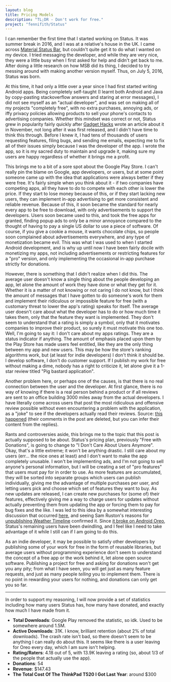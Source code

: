 ```yaml
---
layout: blog
title: Pricing Models
description: "TL;DR - Don't work for free."
project: "fennifith/Status"
---
```


I can remember the first time that I started working on Status. It was summer break in 2016, and I was at a relative's house in the UK. I came across [Material Status Bar](https://play.google.com/store/apps/details?id=com.treydev.msb), but couldn't quite get it to do what I wanted on my device. I tried messaging the developer, and while they are very nice, they were a little busy when I first asked for help and didn't get back to me. After doing a little research on how MSB did its thing, I decided to try messing around with making another version myself. Thus, on July 5, 2016, Status was born.

At this time, it had only a little over a year since I had first started writing Android apps. Being completely self-taught (I learnt both Android and Java by copy-pasting stackoverflow answers and staring at error messages), I did not see myself as an "actual developer", and was set on making all of my projects "completely free", with no extra purchases, annoying ads, or iffy privacy policies allowing products to sell your phone's contacts to advertising companies. Whether this mindset was correct or not, Status grew in popularity fairly quickly after [Gadget Hacks](https://android.gadgethacks.com/how-to/give-your-status-bar-stock-androids-material-design-icons-matching-colors-0172899/) wrote an article about it in November, not long after it was first released, and I didn't have time to think this through. Before I knew it, I had tens of thousands of users requesting features, filing bugs, and sending me emails, expecting me to fix all of their issues simply because I was the developer of the app. I wrote the app, so it is my sacred duty to maintain and upgrade it, making sure my users are happy regardless of whether it brings me a profit.

This brings me to a bit of a sore spot about the Google Play Store. I can't really pin the blame on Google, app developers, or users, but at some point someone came up with the idea that applications were always better if they were free. It's fairly simple when you think about it - if two companies have competing apps, all they have to do to compete with each other is lower the price. If they start to lose money because of this, or if they start lacking new users, they can implement in-app advertising to get more consistent and reliable revenue. Because of this, it soon became the standard for nearly every app to be free to download, with only advertisements to support the developers. Users soon became used to this, and took the free apps for granted, finding popup ads to only be a minor annoyance compared to the thought of having to pay a single US dollar to use a piece of software. Of course, if you give a cookie a mouse, it wants chocolate chips, so people soon complained about advertisements everywhere, and any type of monetization became evil. This was what I was used to when I started Android development, and is why up until now I have been fairly docile with monetizing my apps, not including advertisements or restricting features for a "pro" version, and only implementing the occasional in-app purchase strictly for donations.

However, there is something that I didn't realize when I did this. The average user doesn't know a single thing about the people developing an app, let alone the amount of work they have done or what they get for it. Whether it is a matter of not knowing or not caring I do not know, but I think the amount of messages that I have gotten to do someone's work for them and implement their ridiculous or impossible feature for free (with a customary threat to lower the app's rating) speaks for itself. The average user doesn't care about what the developer has to do or how much time it takes them, only that the feature they want is implemented. They don't seem to understand that a rating is simply a symbol, only that it motivates companies to improve their product, so surely it must motivate this one too. Well, I'm going to say it: I don't care about my apps ratings. They are a status indicator if anything. The amount of emphasis placed upon them by the Play Store has made users feel entitled, like they are the only thing between my app and new users. This may be how the store's ranking algorithms work, but (at least for indie developers) I don't think it should be. I develop software, I don't do customer support. If I publish my work for free without making a dime, nobody has a right to criticize it, let alone give it a 1-star review titled "Pig bastard application".

Another problem here, or perhaps one of the causes, is that there is no real connection between the user and the developer. At first glance, there is no way of knowing if there is a real person behind a product or if all reviews are sent to an office building 3000 miles away from the actual developers. I have literally come across users that post the most ridiculous and offensive review possible without even encountering a problem with the application, as a "joke" to see if the developers actually read their reviews. Source: [this happened](https://plus.google.com/+JamesFennJAFFA2157/posts/QRSPzmVSMQD) (their comments in the post are deleted, but you can infer their content from the replies).

Rants and controversies aside, this brings me to the topic that this post is actually supposed to be about. Status's pricing plan, previously "Free with Donations", is going to change to "I Don't Care About Users Anymore". Okay, that's a little extreme; it won't be anything drastic. I still care about my users (err... the nice ones at least) and I don't want to make the app completely unusable. I won't be implementing ads, and I'm not going to sell anyone's personal information, but I will be creating a set of "pro features" that users must pay for in order to use. As more features are accumulated, they will be sorted into separate groups which users can publish individually, giving me the advantage of multiple purchases per user, and letting users pick and choose which set of features they want to buy. As new updates are released, I can create new purchases for (some of) their features, effectively giving me a way to charge users for updates without actually preventing them from updating the app or forcing them to pay for bug fixes and the like. I was led to this idea by a somewhat interesting discussion that occurred [here](https://www.reddit.com/r/Android/comments/9gl5gu/weather_timeline_unpublished_from_play_store/e6508hp/), and seeing Sam Ruston's reasons for [unpublishing Weather Timeline](https://weathertimeline.com/statement.html) confirmed it. Since [it broke on Android Oreo](https://www.androidpolice.com/2017/04/10/android-o-feature-spotlight-apps-can-no-longer-draw-top-system-ui/), Status's remaining users have been dwindling, and I feel like I need to take advantage of it while I still can if I am going to do this.

As an indie developer, it may be possible to satisfy other developers by publishing some of your work for free in the form of reusable libraries, but average users without programming experience don't seem to understand the concept of a free app or the work behind it, let alone open source software. Publishing a project for free and asking for donations won't get you any pity; from what I have seen, you will get just as many feature requests, and just as many people *telling* you to implement them. There is no point in rewarding your users for nothing, and donations can only get you so far.

---

In order to support my reasoning, I will now provide a set of statistics including how many users Status has, how many have donated, and exactly how much I have made from it.

- **Total Downloads**: Google Play removed the statistic, so idk. Used to be somewhere around 1.5M.
- **Active Downloads**: 31K. I know, brilliant retention (about 2% of total downloads). The crash rate isn't bad, so there doesn't seem to be anything I can really do about this. It seems like there is a user leaving for Oreo every day, which I am sure isn't helping.
- **Rating/Raters**: 4.18 out of 5, with 13.9K leaving a rating (so, about 1/3 of the people that actually use the app).
- **Donations**: 54
- **Revenue**: $147.43
- **The Total Cost Of The ThinkPad T520 I Got Last Year**: around $300
